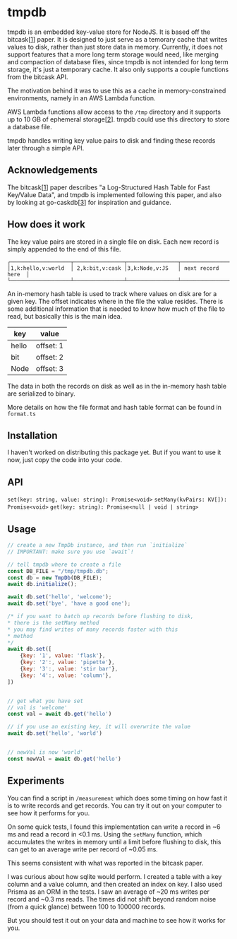 # tmpdb

tmpdb is an embedded key-value store for NodeJS. It is based off the bitcask[[1]]
paper. It is designed to just serve as a temorary cache that writes values to disk,
rather than just store data in memory. Currently, it does not support features
that a more long term storage would need, like merging and compaction of database
files, since tmpdb is not intended for long term storage, it's just a temporary cache.
It also only supports a couple functions from the bitcask API.

The motivation behind it was to use this as a cache in memory-constrained
environments, namely in an AWS Lambda function.

AWS Lambda functions allow access to the `/tmp` directory and it supports up to
10 GB of ephemeral storage[[2]]. tmpdb could use this directory to store a database
file.

tmpdb handles writing key value pairs to disk and finding these records later through
a simple API.

## Acknowledgements

The bitcask[[1]] paper describes "a Log-Structured Hash Table for Fast Key/Value Data",
and tmpdb is implemented following this paper, and also by looking at go-caskdb[[3]]
for inspiration and guidance.

## How does it work

The key value pairs are stored in a single file on disk. Each new record is simply
appended to the end of this file.

```
┌───────────────────┬────────────────┬────────────────┬───────────────────┐
│1,k:hello,v:world  │ 2,k:bit,v:cask │3,k:Node,v:JS   │ next record here  │
└───────────────────┴────────────────┴────────────────┴───────────────────┘
```

An in-memory hash table is used to track where values on disk are for a given key.
The offset indicates where in the file the value resides. There is some additional information
that is needed to know how much of the file to read, but basically this is the main
idea.

| key   | value     |
| ----- | --------- |
| hello | offset: 1 |
| bit   | offset: 2 |
| Node  | offset: 3 |

The data in both the records on disk as well as in the in-memory hash table are
serialized to binary.

More details on how the file format and hash table format can be found in `format.ts`

## Installation

I haven't worked on distributing this package yet. But if you want to use it now,
just copy the code into your code.

## API

`set(key: string, value: string): Promise<void>`
`setMany(kvPairs: KV[]): Promise<void>`
`get(key: string): Promise<null | void | string>`

## Usage

```js
// create a new TmpDb instance, and then run `initialize`
// IMPORTANT: make sure you use `await`!

// tell tmpdb where to create a file
const DB_FILE = "/tmp/tmpdb.db";
const db = new TmpDb(DB_FILE);
await db.initialize();

await db.set('hello', 'welcome');
await db.set('bye', 'have a good one');

/* if you want to batch up records before flushing to disk,
* there is the setMany method
* you may find writes of many records faster with this
* method
*/
await db.set([
    {key: '1', value: 'flask'},
    {key: '2':, value: 'pipette'},
    {key: '3':, value: 'stir bar'},
    {key: '4':, value: 'column'},
])


// get what you have set
// val is 'welcome'
const val = await db.get('hello')

// if you use an existing key, it will overwrite the value
await db.set('hello', 'world')


// newVal is now 'world'
const newVal = await db.get('hello')

```

## Experiments

You can find a script in `/measurement` which does some timing on how fast
it is to write records and get records. You can try it out on your computer
to see how it performs for you.

On some quick tests, I found this implementation can write a record in ~6 ms and
read a record in <0.1 ms. Using the `setMany` function, which accumulates the writes in
memory until a limit before flushing to disk, this can get to an average write per record
of ~0.05 ms.

This seems consistent with what was reported in the bitcask paper.

I was curious about how sqlite would perform. I created a table with a key column and a value
column, and then created an index on key. I also used Prisma as an ORM in the tests.
I saw an average of ~20 ms writes per record and ~0.3 ms reads. The times did
not shift beyond random noise (from a quick glance) between 100 to 100000 records.

But you should test it out on your data and machine to see how it works for you.

[1]: https://riak.com/assets/bitcask-intro.pdf
[2]: https://aws.amazon.com/blogs/aws/aws-lambda-now-supports-up-to-10-gb-ephemeral-storage/
[3]: https://github.com/avinassh/go-caskdb/tree/master
